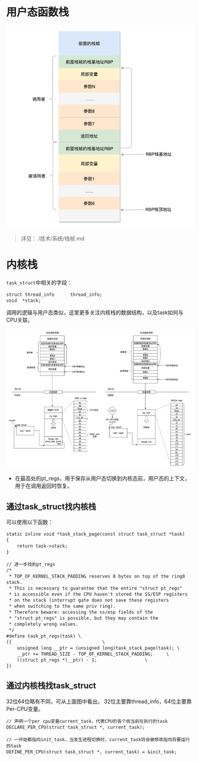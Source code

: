 # 用户态函数栈

![image](https://raw.githubusercontent.com/ingangi/blog/master/img/user_call_stack.jpg)

> 详见： /技术/系统/栈帧.md

# 内核栈

`task_struct`中相关的字段：

```
struct thread_info		thread_info;
void  *stack;
```

调用的逻辑与用户态类似，这里更多关注内核栈的数据结构，以及task如何与CPU关联。

![image](https://raw.githubusercontent.com/ingangi/blog/master/img/total_call_stack.jpeg)

- 在最高处的pt_regs，用于保存从用户态切换到内核态前，用户态的上下文，用于在调用返回时恢复。

## 通过task_struct找内核栈

可以使用以下函数：

```
static inline void *task_stack_page(const struct task_struct *task)
{
	return task->stack;
}

// 进一步找到pt_regs
/*
 * TOP_OF_KERNEL_STACK_PADDING reserves 8 bytes on top of the ring0 stack.
 * This is necessary to guarantee that the entire "struct pt_regs"
 * is accessible even if the CPU haven't stored the SS/ESP registers
 * on the stack (interrupt gate does not save these registers
 * when switching to the same priv ring).
 * Therefore beware: accessing the ss/esp fields of the
 * "struct pt_regs" is possible, but they may contain the
 * completely wrong values.
 */
#define task_pt_regs(task) \
({									\
	unsigned long __ptr = (unsigned long)task_stack_page(task);	\
	__ptr += THREAD_SIZE - TOP_OF_KERNEL_STACK_PADDING;		\
	((struct pt_regs *)__ptr) - 1;					\
})
```

## 通过内核栈找task_struct

32位64位略有不同，可从上面图中看出。
32位主要靠thread_info，64位主要靠Per-CPU变量。

```
// 声明一个per cpu变量current_task，代表CPU的各个核当前在执行的task
DECLARE_PER_CPU(struct task_struct *, current_task);

// 一开始都指向init_task，当发生进程切换时，current_task将会被修改指向将要运行的task
DEFINE_PER_CPU(struct task_struct *, current_task) = &init_task;
```
